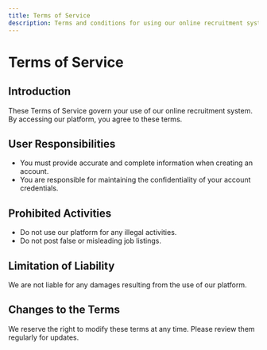 ```yaml
---
title: Terms of Service
description: Terms and conditions for using our online recruitment system.
---
```


# Terms of Service

## Introduction

These Terms of Service govern your use of our online recruitment system. By accessing our platform, you agree to these terms.

## User Responsibilities

- You must provide accurate and complete information when creating an account.
- You are responsible for maintaining the confidentiality of your account credentials.

## Prohibited Activities

- Do not use our platform for any illegal activities.
- Do not post false or misleading job listings.

## Limitation of Liability

We are not liable for any damages resulting from the use of our platform.

## Changes to the Terms

We reserve the right to modify these terms at any time. Please review them regularly for updates.
